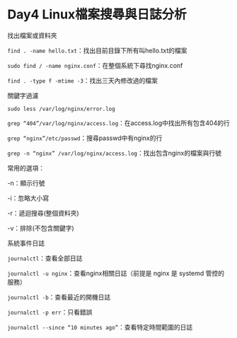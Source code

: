 # Day4 Linux檔案搜尋與日誌分析

找出檔案或資料夾

`find . -name hello.txt`：找出目前目錄下所有叫hello.txt的檔案

`sudo find / -name nginx.conf`：在整個系統下尋找nginx.conf

`find . -type f -mtime -3`：找出三天內修改過的檔案

關鍵字過濾

`sudo less /var/log/nginx/error.log`

`grep “404”/var/log/nginx/access.log`：在access.log中找出所有包含404的行

`grep “nginx”/etc/passwd`：搜尋passwd中有nginx的行

`grep -n “nginx” /var/log/nginx/access.log`：找出包含nginx的檔案與行號

常用的選項：

-n：顯示行號

-i：忽略大小寫

-r：遞迴搜尋(整個資料夾)

-v：排除(不包含關鍵字)

系統事件日誌

`journalctl`：查看全部日誌

`journalctl -u nginx`：查看nginx相關日誌（前提是 nginx 是 systemd 管控的服務）

`journalctl -b`：查看最近的開機日誌

`journalctl -p err`：只看錯誤

`journalctl --since “10 minutes ago”`：查看特定時間範圍的日誌

